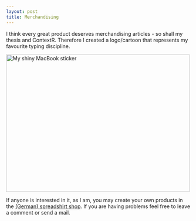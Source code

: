 ```yaml
--- 
layout: post
title: Merchandising
---
```

I think every great product deserves merchandising articles - so shall my thesis and ContextR. Therefore I created a logo/cartoon that represents my favourite typing discipline.

<a href="http://www.flickr.com/photos/schmidtwisser/2217839645/" title="My shiny MacBook sticker by schmidt, on Flickr"><img src="http://farm3.static.flickr.com/2412/2217839645_0d856953d1.jpg" width="500" height="375" alt="My shiny MacBook sticker" /></a>

If anyone is interested in it, as I am, you may create your own products in the [(German) spreadshirt shop](http://www.spreadshirt.net/de/DE/Duck-Typing/Motive-63/Marketplace/Designs/detail/design/4259183). If you are having problems feel free to leave a comment or send a mail.
